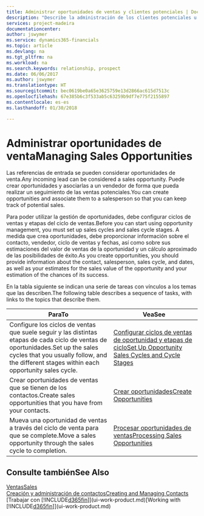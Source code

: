 ```yaml
---
title: Administrar oportunidades de ventas y clientes potenciales | Documentos de Microsoft
description: "Describe la administración de los clientes potenciales u oportunidades de venta entrantes en Finance and Operations, Business edition, y la asociación de la oportunidad con un vendedor para realizar un seguimiento de las ventas potenciales."
services: project-madeira
documentationcenter: 
author: jswymer
ms.service: dynamics365-financials
ms.topic: article
ms.devlang: na
ms.tgt_pltfrm: na
ms.workload: na
ms.search.keywords: relationship, prospect
ms.date: 06/06/2017
ms.author: jswymer
ms.translationtype: HT
ms.sourcegitcommit: bec0619be0a65e3625759e13d2866ac615d7513c
ms.openlocfilehash: 67e385b6c3f533ab5c63259b9df7e775f2155897
ms.contentlocale: es-es
ms.lasthandoff: 01/30/2018

---
```

# <a name="managing-sales-opportunities"></a><span data-ttu-id="6e185-103">Administrar oportunidades de venta</span><span class="sxs-lookup"><span data-stu-id="6e185-103">Managing Sales Opportunities</span></span>
<span data-ttu-id="6e185-104">Las referencias de entrada se pueden considerar oportunidades de venta.</span><span class="sxs-lookup"><span data-stu-id="6e185-104">Any incoming lead can be considered a sales opportunity.</span></span> <span data-ttu-id="6e185-105">Puede crear oportunidades y asociarlas a un vendedor de forma que pueda realizar un seguimiento de las ventas potenciales.</span><span class="sxs-lookup"><span data-stu-id="6e185-105">You can create opportunities and associate them to a salesperson so that you can keep track of potential sales.</span></span>

<span data-ttu-id="6e185-106">Para poder utilizar la gestión de oportunidades, debe configurar ciclos de ventas y etapas del ciclo de ventas.</span><span class="sxs-lookup"><span data-stu-id="6e185-106">Before you can start using opportunity management, you must set up sales cycles and sales cycle stages.</span></span> <span data-ttu-id="6e185-107">A medida que crea oportunidades, debe proporcionar información sobre el contacto, vendedor, ciclo de ventas y fechas, así como sobre sus estimaciones del valor de ventas de la oportunidad y un cálculo aproximado de las posibilidades de éxito.</span><span class="sxs-lookup"><span data-stu-id="6e185-107">As you create opportunities, you should provide information about the contact, salesperson, sales cycle, and dates, as well as your estimates for the sales value of the opportunity and your estimation of the chances of its success.</span></span>

<span data-ttu-id="6e185-108">En la tabla siguiente se indican una serie de tareas con vínculos a los temas que las describen.</span><span class="sxs-lookup"><span data-stu-id="6e185-108">The following table describes a sequence of tasks, with links to the topics that describe them.</span></span>

| <span data-ttu-id="6e185-109">Para</span><span class="sxs-lookup"><span data-stu-id="6e185-109">To</span></span> | <span data-ttu-id="6e185-110">Vea</span><span class="sxs-lookup"><span data-stu-id="6e185-110">See</span></span> |
| --- | --- |
| <span data-ttu-id="6e185-111">Configure los ciclos de ventas que suele seguir y las distintas etapas de cada ciclo de ventas de oportunidades.</span><span class="sxs-lookup"><span data-stu-id="6e185-111">Set up the sales cycles that you usually follow, and the different stages within each opportunity sales cycle.</span></span> |[<span data-ttu-id="6e185-112">Configurar ciclos de ventas de oportunidad y etapas de ciclo</span><span class="sxs-lookup"><span data-stu-id="6e185-112">Set Up Opportunity Sales Cycles and Cycle Stages</span></span>](marketing-how-setup-opportunity-sales-cycles-stages.md) |
| <span data-ttu-id="6e185-113">Crear oportunidades de ventas que se tienen de los contactos.</span><span class="sxs-lookup"><span data-stu-id="6e185-113">Create sales opportunities that you have from your contacts.</span></span> |[<span data-ttu-id="6e185-114">Crear oportunidades</span><span class="sxs-lookup"><span data-stu-id="6e185-114">Create Opportunities</span></span>](marketing-how-create-opportunities.md) |
| <span data-ttu-id="6e185-115">Mueva una oportunidad de ventas a través del ciclo de venta para que se complete.</span><span class="sxs-lookup"><span data-stu-id="6e185-115">Move a sales opportunity through the sales cycle to completion.</span></span> |[<span data-ttu-id="6e185-116">Procesar oportunidades de ventas</span><span class="sxs-lookup"><span data-stu-id="6e185-116">Processing Sales Opportunities</span></span>](marketing-processing-sales-opportunities.md) |

## <a name="see-also"></a><span data-ttu-id="6e185-117">Consulte también</span><span class="sxs-lookup"><span data-stu-id="6e185-117">See Also</span></span>
[<span data-ttu-id="6e185-118">Ventas</span><span class="sxs-lookup"><span data-stu-id="6e185-118">Sales</span></span>](sales-manage-sales.md)  
[<span data-ttu-id="6e185-119">Creación y administración de contactos</span><span class="sxs-lookup"><span data-stu-id="6e185-119">Creating and Managing Contacts</span></span>](marketing-contacts.md)  
<span data-ttu-id="6e185-120">[Trabajar con [!INCLUDE[d365fin](includes/d365fin_md.md)]](ui-work-product.md)</span><span class="sxs-lookup"><span data-stu-id="6e185-120">[Working with [!INCLUDE[d365fin](includes/d365fin_md.md)]](ui-work-product.md)</span></span>

